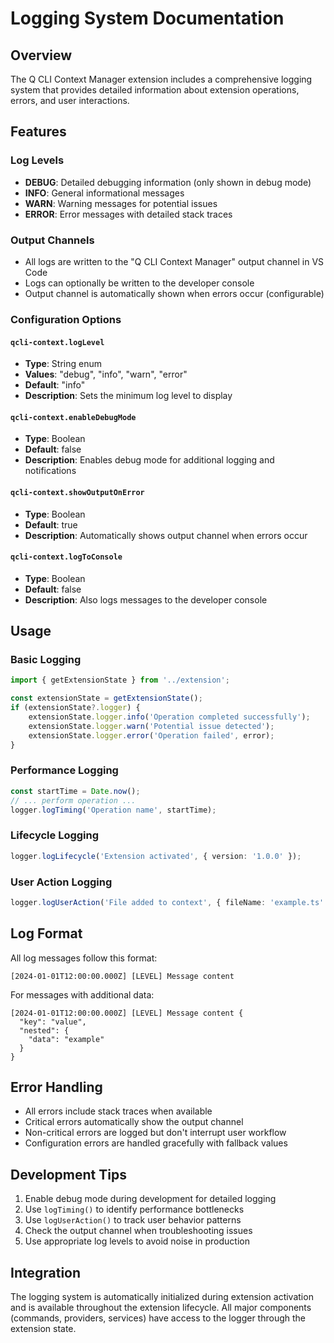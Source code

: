 # Logging System Documentation

## Overview

The Q CLI Context Manager extension includes a comprehensive logging system that provides detailed information about extension operations, errors, and user interactions.

## Features

### Log Levels
- **DEBUG**: Detailed debugging information (only shown in debug mode)
- **INFO**: General informational messages
- **WARN**: Warning messages for potential issues
- **ERROR**: Error messages with detailed stack traces

### Output Channels
- All logs are written to the "Q CLI Context Manager" output channel in VS Code
- Logs can optionally be written to the developer console
- Output channel is automatically shown when errors occur (configurable)

### Configuration Options

#### `qcli-context.logLevel`
- **Type**: String enum
- **Values**: "debug", "info", "warn", "error"
- **Default**: "info"
- **Description**: Sets the minimum log level to display

#### `qcli-context.enableDebugMode`
- **Type**: Boolean
- **Default**: false
- **Description**: Enables debug mode for additional logging and notifications

#### `qcli-context.showOutputOnError`
- **Type**: Boolean
- **Default**: true
- **Description**: Automatically shows output channel when errors occur

#### `qcli-context.logToConsole`
- **Type**: Boolean
- **Default**: false
- **Description**: Also logs messages to the developer console

## Usage

### Basic Logging
```typescript
import { getExtensionState } from '../extension';

const extensionState = getExtensionState();
if (extensionState?.logger) {
    extensionState.logger.info('Operation completed successfully');
    extensionState.logger.warn('Potential issue detected');
    extensionState.logger.error('Operation failed', error);
}
```

### Performance Logging
```typescript
const startTime = Date.now();
// ... perform operation ...
logger.logTiming('Operation name', startTime);
```

### Lifecycle Logging
```typescript
logger.logLifecycle('Extension activated', { version: '1.0.0' });
```

### User Action Logging
```typescript
logger.logUserAction('File added to context', { fileName: 'example.ts' });
```

## Log Format

All log messages follow this format:
```
[2024-01-01T12:00:00.000Z] [LEVEL] Message content
```

For messages with additional data:
```
[2024-01-01T12:00:00.000Z] [LEVEL] Message content {
  "key": "value",
  "nested": {
    "data": "example"
  }
}
```

## Error Handling

- All errors include stack traces when available
- Critical errors automatically show the output channel
- Non-critical errors are logged but don't interrupt user workflow
- Configuration errors are handled gracefully with fallback values

## Development Tips

1. Enable debug mode during development for detailed logging
2. Use `logTiming()` to identify performance bottlenecks
3. Use `logUserAction()` to track user behavior patterns
4. Check the output channel when troubleshooting issues
5. Use appropriate log levels to avoid noise in production

## Integration

The logging system is automatically initialized during extension activation and is available throughout the extension lifecycle. All major components (commands, providers, services) have access to the logger through the extension state.